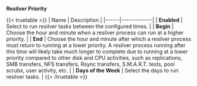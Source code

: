 **Resilver Priority**

{{< truetable >}}
| Name | Description |
|------|-------------|
| **Enabled** | Select to run resilver tasks between the configured times. |
| **Begin** | Choose the hour and minute when a resilver process can run at a higher priority. |
| **End** | Choose the hour and minute after which a resilver process must return to running at a lower priority. A resilver process running after this time will likely take much longer to complete due to running at a lower priority compared to other disk and CPU activities, such as replications, SMB transfers, NFS transfers, Rsync transfers, S.M.A.R.T. tests, pool scrubs, user activity, etc. |
| **Days of the Week** | Select the days to run resilver tasks. |
{{< /truetable >}}
